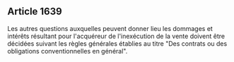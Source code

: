 Article 1639
----
Les autres questions auxquelles peuvent donner lieu les dommages et intérêts
résultant pour l'acquéreur de l'inexécution de la vente doivent être décidées
suivant les règles générales établies au titre "Des contrats ou des obligations
conventionnelles en général".
